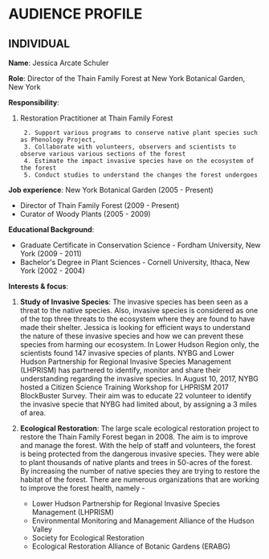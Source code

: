 # **AUDIENCE PROFILE**

## INDIVIDUAL

**Name**: Jessica Arcate Schuler

**Role**: Director of the Thain Family Forest at New York Botanical Garden, New York

**Responsibility**: 

1. Restoration Practitioner at Thain Family Forest

        2. Support various programs to conserve native plant species such as Phenology Project, 
        3. Collaborate with volunteers, observers and scientists to observe various various sections of the forest 
        4. Estimate the impact invasive species have on the ecosystem of the forest
        5. Conduct studies to understand the changes the forest undergoes 

**Job experience**: New York Botanical Garden (2005 - Present)

- Director of Thain Family Forest (2009 - Present)
- Curator of Woody Plants (2005 - 2009)

**Educational Background**: 

- Graduate Certificate in Conservation Science - Fordham University, New York (2009 - 2011)
- Bachelor's Degree in Plant Sciences - Cornell University, Ithaca, New York (2002 - 2004)

**Interests & focus**: 

1. **Study of Invasive Species**: The invasive species has been seen as a threat to the native species. Also, invasive species is considered as one of the top three threats to the ecosystem where they are found to have made their shelter. Jessica is looking for efficient ways to understand the nature of these invasive species and how we can prevent these species from harming our ecosystem. In Lower Hudson Region only, the scientists found 147 invasive species of plants. NYBG and  Lower Hudson Partnership for Regional Invasive Species Management (LHPRISM) has partnered to identify, monitor and share their understanding regarding the invasive species. In August 10, 2017, NYBG hosted a Citizen Science Training Workshop for LHPRISM 2017 BlockBuster Survey. Their aim was to educate 22 volunteer to identify the invasive specie that NYBG had limited about, by assigning a 3 miles of area.

2. **Ecological Restoration**: The large scale ecological restoration project to restore the Thain Family Forest began in 2008. The aim is to improve and manage the forest. With the help of staff and volunteers, the forest is being protected from the dangerous invasive species. They were able to plant thousands of native plants and trees in 50-acres of the forest. By increasing the number of native species they are trying to restore the habitat of the forest. There are numerous organizations that are working to improve the forest health, namely -

   - Lower Hudson Partnership for Regional Invasive Species Management (LHPRISM) 
   - Environmental Monitoring and Management Alliance of the Hudson Valley
   - Society for Ecological Restoration
   - Ecological Restoration Alliance of Botanic Gardens (ERABG)








